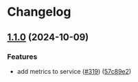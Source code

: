# Changelog

## [1.1.0](https://github.com/graphprotocol/indexer-rs/compare/indexer-common-v1.0.0...indexer-common-v1.1.0) (2024-10-09)


### Features

* add metrics to service ([#319](https://github.com/graphprotocol/indexer-rs/issues/319)) ([57c89e2](https://github.com/graphprotocol/indexer-rs/commit/57c89e237a57b49214eaf902303e3d89c9d82396))
